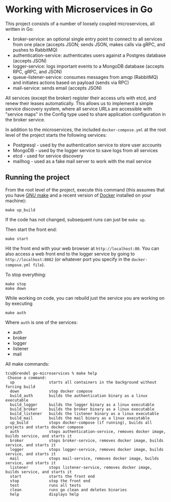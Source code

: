 
# Working with Microservices in Go

This project
consists of a number of loosely coupled microservices, all written in Go:

- broker-service: an optional single entry point to connect to all services from one place (accepts JSON;
sends JSON, makes calls via gRPC, and pushes to RabbitMQ)
- authentication-service: authenticates users against a Postgres database (accepts JSON)
- logger-service: logs important events to a MongoDB database (accepts RPC, gRPC, and JSON)
- queue-listener-service: consumes messages from amqp (RabbitMQ) and initiates actions based on payload (sends via RPC)
- mail-service: sends email (accepts JSON)

All services (except the broker) register their access urls with etcd, and renew their leases automatically.
This allows us to implement a simple service discovery system, where all service URLs are accessible with
"service maps" in the Config type used to share application configuration in the broker service.

In addition to the microservices, the included `docker-compose.yml` at the root level of the project
starts the following services:

- Postgresql - used by the authentication service to store user accounts
- MongoDB - used by the logger service to save logs from all services
- etcd - used for service discovery
- mailhog - used as a fake mail server to work with the mail service

## Running the project
From the root level of the project, execute this command (this assumes that you have 
[GNU make](https://www.gnu.org/software/make/) and a recent version
of [Docker](https://www.docker.com/products/docker-desktop) installed on your machine):

~~~
make up_build 
~~~

If the code has not changed, subsequent runs can just be `make up`.

Then start the front end:

~~~
make start
~~~

Hit the front end with your web browser at `http://localhost:80`. You can also access a web 
front end to the logger service by going to `http://localhost:8082` (or whatever port you
specify in the `docker-compose.yml file`).

To stop everything:

~~~
make stop
make down
~~~

While working on code, you can rebuild just the service you are working on by
executing

`make auth`

Where `auth` is one of the services:

- auth
- broker
- logger
- listener
- mail

All make commands:

~~~
tcs@Grendel go-microservices % make help
 Choose a command:
  up               starts all containers in the background without forcing build
  down             stop docker compose
  build_auth       builds the authentication binary as a linux executable
  build_logger     builds the logger binary as a linux executable
  build_broker     builds the broker binary as a linux executable
  build_listener   builds the listener binary as a linux executable
  build_mail       builds the mail binary as a linux executable
  up_build         stops docker-compose (if running), builds all projects and starts docker compose
  auth             stops authentication-service, removes docker image, builds service, and starts it
  broker           stops broker-service, removes docker image, builds service, and starts it
  logger           stops logger-service, removes docker image, builds service, and starts it
  mail             stops mail-service, removes docker image, builds service, and starts it
  listener         stops listener-service, removes docker image, builds service, and starts it
  start            starts the front end
  stop             stop the front end
  test             runs all tests
  clean            runs go clean and deletes binaries
  help             displays help
~~~
